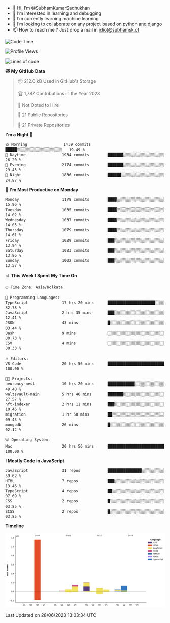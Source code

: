 - 👋 Hi, I’m @SubhamKumarSadhukhan
- 👀 I’m interested in learning and debugging
- 🌱 I’m currently learning machine learning
- 💞️ I’m looking to collaborate on any project based on python and django
- 📫 How to reach me ?
      Just drop a mail in idiot@subhamsk.cf

<!---
SubhamKumarSadhukhan/SubhamKumarSadhukhan is a ✨ special ✨ repository because its `README.md` (this file) appears on your GitHub profile.
You can click the Preview link to take a look at your changes.
--->


<!--START_SECTION:waka-->
![Code Time](http://img.shields.io/badge/Code%20Time-1%2C267%20hrs%2011%20mins-blue)

![Profile Views](http://img.shields.io/badge/Profile%20Views-7-blue)

![Lines of code](https://img.shields.io/badge/From%20Hello%20World%20I%27ve%20Written-1.8%20million%20lines%20of%20code-blue)

**🐱 My GitHub Data** 

> 📦 212.0 kB Used in GitHub's Storage 
 > 
> 🏆 1,787 Contributions in the Year 2023
 > 
> 🚫 Not Opted to Hire
 > 
> 📜 21 Public Repositories 
 > 
> 🔑 21 Private Repositories 
 > 
**I'm a Night 🦉** 

```text
🌞 Morning                1439 commits        █████░░░░░░░░░░░░░░░░░░░░   19.49 % 
🌆 Daytime                1934 commits        ███████░░░░░░░░░░░░░░░░░░   26.20 % 
🌃 Evening                2174 commits        ███████░░░░░░░░░░░░░░░░░░   29.45 % 
🌙 Night                  1836 commits        ██████░░░░░░░░░░░░░░░░░░░   24.87 % 
```
📅 **I'm Most Productive on Monday** 

```text
Monday                   1178 commits        ████░░░░░░░░░░░░░░░░░░░░░   15.96 % 
Tuesday                  1035 commits        ████░░░░░░░░░░░░░░░░░░░░░   14.02 % 
Wednesday                1037 commits        ████░░░░░░░░░░░░░░░░░░░░░   14.05 % 
Thursday                 1079 commits        ████░░░░░░░░░░░░░░░░░░░░░   14.61 % 
Friday                   1029 commits        ███░░░░░░░░░░░░░░░░░░░░░░   13.94 % 
Saturday                 1023 commits        ███░░░░░░░░░░░░░░░░░░░░░░   13.86 % 
Sunday                   1002 commits        ███░░░░░░░░░░░░░░░░░░░░░░   13.57 % 
```


📊 **This Week I Spent My Time On** 

```text
🕑︎ Time Zone: Asia/Kolkata

💬 Programming Languages: 
TypeScript               17 hrs 20 mins      █████████████████████░░░░   82.78 % 
JavaScript               2 hrs 35 mins       ███░░░░░░░░░░░░░░░░░░░░░░   12.41 % 
JSON                     43 mins             █░░░░░░░░░░░░░░░░░░░░░░░░   03.44 % 
Bash                     9 mins              ░░░░░░░░░░░░░░░░░░░░░░░░░   00.73 % 
CSV                      4 mins              ░░░░░░░░░░░░░░░░░░░░░░░░░   00.33 % 

🔥 Editors: 
VS Code                  20 hrs 56 mins      █████████████████████████   100.00 % 

🐱‍💻 Projects: 
neuroncy-nest            10 hrs 20 mins      ████████████░░░░░░░░░░░░░   49.40 % 
waltsvault-main          5 hrs 46 mins       ███████░░░░░░░░░░░░░░░░░░   27.57 % 
nft-indexer              2 hrs 11 mins       ███░░░░░░░░░░░░░░░░░░░░░░   10.46 % 
migration                1 hr 58 mins        ██░░░░░░░░░░░░░░░░░░░░░░░   09.43 % 
mongodb                  26 mins             █░░░░░░░░░░░░░░░░░░░░░░░░   02.12 % 

💻 Operating System: 
Mac                      20 hrs 56 mins      █████████████████████████   100.00 % 
```

**I Mostly Code in JavaScript** 

```text
JavaScript               31 repos            ███████████████░░░░░░░░░░   59.62 % 
HTML                     7 repos             ███░░░░░░░░░░░░░░░░░░░░░░   13.46 % 
TypeScript               4 repos             ██░░░░░░░░░░░░░░░░░░░░░░░   07.69 % 
CSS                      2 repos             █░░░░░░░░░░░░░░░░░░░░░░░░   03.85 % 
SCSS                     2 repos             █░░░░░░░░░░░░░░░░░░░░░░░░   03.85 % 
```



**Timeline**

![Lines of Code chart](https://raw.githubusercontent.com/SubhamKumarSadhukhan/SubhamKumarSadhukhan/main/assets/bar_graph.png)


 Last Updated on 28/06/2023 13:03:34 UTC
<!--END_SECTION:waka-->
